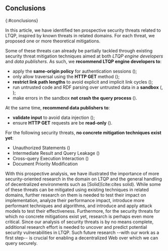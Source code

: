 ## Conclusions
{:#conclusions}

In this article, we have identified ten prospective security threats related to LTQP,
inspired by known threats in related domains.
For each threat, we proposed one or more theoretical mitigations.

Some of these threats can already be partially tackled through existing security threat mitigation techniques
aimed at both *LTQP engine developers* and *data publishers*.
As such, we **recommend LTQP engine developers to**:

* apply the **same-origin policy** for authentication sessions ([](#threat-session-hijacking));
* only allow traversal using the **HTTP GET** method ([](#threat-session-hijacking));
* **restrict link path lengths** to avoid explicit and implicit link cycles ([](#threat-link-cycles));
* run untrusted code and RDF parsing over untrusted data in a **sandbox** ([](#threat-arbitrary-code-exec), [](#threat-system-hogging));
* make errors in the sandbox **not crash the query process** ([](#threat-document-corruption)).

At the same time, **recommend data publishers to**:

* **validate input** to avoid data injection ([](#threat-cross-site-injection));
* ensure **HTTP GET** requests are be **read-only** ([](#threat-session-hijacking)).

For the following security threats, **no concrete mitigation techniques exist yet**:

* Unauthorized Statements ([](#threat-unauthorized-statements))
* Intermediate Result and Query Leakage ([](#threat-intermediate-leakage))
* Cross-query Execution Interaction ([](#threat-cross-query-interaction))
* Document Priority Modification [](#threat-doc-priority-modification)

With this prospective analysis, we have illustrated the importance of more security-oriented research
in the domain on LTQP and the general handling of decentralized environments such as [Solid](cite:cites solid).
While some of these threats can be mitigated using existing techniques in related domains,
further research on them is needed to test their impact on implementation,
analyze their performance impact,
introduce more performant techniques and algorithms,
and introduce and apply attack models to test their effectiveness.
Furthermore, for the security threats for which no concrete mitigations exist yet,
research is perhaps even more critical.
Since our analysis of security threats is by no means complete,
additional research effort is needed to uncover and predict potential security vulnerabilities in LTQP.
Such future research --with our work as a first step-- is crucial for enabling a decentralized Web over which we can query securely.

